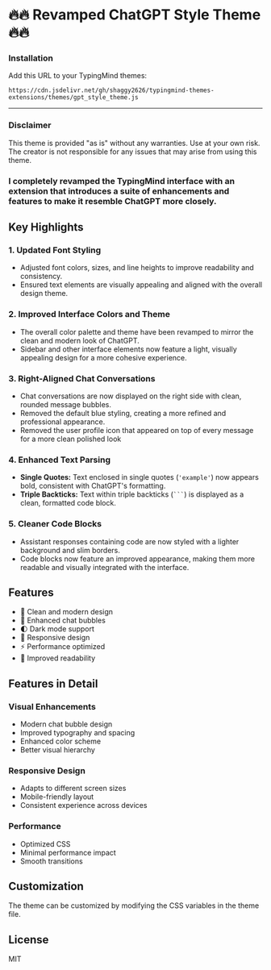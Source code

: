 # :fire::fire: Revamped ChatGPT Style Theme :fire::fire:

### Installation
Add this URL to your TypingMind themes:
```
https://cdn.jsdelivr.net/gh/shaggy2626/typingmind-themes-extensions/themes/gpt_style_theme.js
```
---

### Disclaimer
This theme is provided "as is" without any warranties. Use at your own risk. The creator is not responsible for any issues that may arise from using this theme.

### I completely revamped the TypingMind interface with an extension that introduces a suite of enhancements and features to make it resemble ChatGPT more closely.

## Key Highlights

### 1. **Updated Font Styling**

- Adjusted font colors, sizes, and line heights to improve readability and consistency.
- Ensured text elements are visually appealing and  aligned with the overall design theme.

### 2. **Improved Interface Colors and Theme**

- The overall color palette and theme have been revamped to mirror the clean and modern look of ChatGPT.
- Sidebar and other interface elements now feature a light, visually appealing design for a more cohesive experience.

### 3. **Right-Aligned Chat Conversations**

- Chat conversations are now displayed on the right side with clean, rounded message bubbles.
- Removed the default blue styling, creating a more refined and professional appearance.
- Removed the user profile icon that appeared on top of every message for a more clean polished look

### 4. **Enhanced Text Parsing**

- **Single Quotes:** Text enclosed in single quotes (`'example'`) now appears bold, consistent with ChatGPT's formatting.
- **Triple Backticks:** Text within triple backticks (` ``` `) is displayed as a clean, formatted code block.

### 5. **Cleaner Code Blocks**

- Assistant responses containing code are now styled with a lighter background and slim borders.
- Code blocks now feature an improved appearance, making them more readable and visually integrated with the interface.

## Features

- 🎨 Clean and modern design
- 💬 Enhanced chat bubbles
- 🌓 Dark mode support
- 📱 Responsive design
- ⚡ Performance optimized
- 🎯 Improved readability

## Features in Detail

### Visual Enhancements
- Modern chat bubble design
- Improved typography and spacing
- Enhanced color scheme
- Better visual hierarchy

### Responsive Design
- Adapts to different screen sizes
- Mobile-friendly layout
- Consistent experience across devices

### Performance
- Optimized CSS
- Minimal performance impact
- Smooth transitions

## Customization

The theme can be customized by modifying the CSS variables in the theme file.

## License

MIT